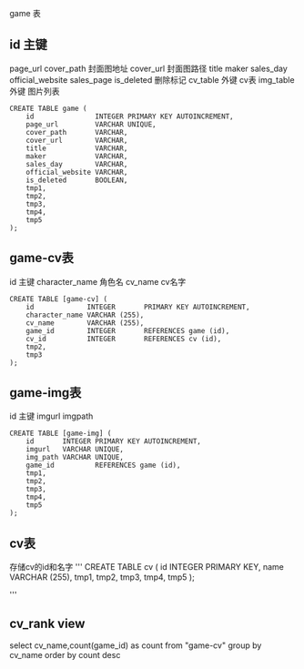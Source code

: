game 表
## id 主键
page_url
cover_path 封面图地址
cover_url 封面图路径
title
maker
sales_day
official_website
sales_page
is_deleted 删除标记
cv_table 外键 cv表
img_table 外键 图片列表
```
CREATE TABLE game (
    id               INTEGER PRIMARY KEY AUTOINCREMENT,
    page_url         VARCHAR UNIQUE,
    cover_path       VARCHAR,
    cover_url        VARCHAR,
    title            VARCHAR,
    maker            VARCHAR,
    sales_day        VARCHAR,
    official_website VARCHAR,
    is_deleted       BOOLEAN,
    tmp1,
    tmp2,
    tmp3,
    tmp4,
    tmp5
);
```
## game-cv表
id  主键
character_name 角色名
cv_name cv名字
```angular2html
CREATE TABLE [game-cv] (
    id             INTEGER       PRIMARY KEY AUTOINCREMENT,
    character_name VARCHAR (255),
    cv_name        VARCHAR (255),
    game_id        INTEGER       REFERENCES game (id),
    cv_id          INTEGER       REFERENCES cv (id),
    tmp2,
    tmp3
);

```

## game-img表
id 主键
imgurl
imgpath
```
CREATE TABLE [game-img] (
    id       INTEGER PRIMARY KEY AUTOINCREMENT,
    imgurl   VARCHAR UNIQUE,
    img_path VARCHAR UNIQUE,
    game_id          REFERENCES game (id),
    tmp1,
    tmp2,
    tmp3,
    tmp4,
    tmp5
);
```

## cv表
存储cv的id和名字
'''
CREATE TABLE cv (
    id   INTEGER       PRIMARY KEY,
    name VARCHAR (255),
    tmp1,
    tmp2,
    tmp3,
    tmp4,
    tmp5
);

'''

## cv_rank view
select cv_name,count(game_id) as count  from "game-cv" group by cv_name order by count desc


